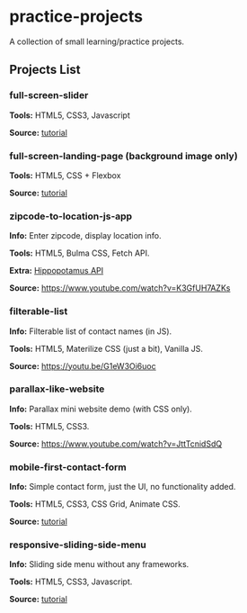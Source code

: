 # practice-projects
A collection of small learning/practice projects.

## Projects List

### **full-screen-slider**

**Tools:** HTML5, CSS3, Javascript

**Source:** [tutorial](https://www.youtube.com/watch?v=7ZO2RTMNSAY)

### **full-screen-landing-page (background image only)**

**Tools:** HTML5, CSS + Flexbox

**Source:** [tutorial](https://youtu.be/hVdTQWASliE)

### **zipcode-to-location-js-app**

**Info:** Enter zipcode, display location info.

**Tools:** HTML5, Bulma CSS, Fetch API.

**Extra:** [Hippopotamus API](http://www.zippopotam.us/)

**Source:** https://www.youtube.com/watch?v=K3GfUH7AZKs

### **filterable-list**

**Info:** Filterable list of contact names (in JS).

**Tools:** HTML5, Materilize CSS (just a bit), Vanilla JS.

**Source:** https://youtu.be/G1eW3Oi6uoc

### **parallax-like-website**

**Info:** Parallax mini website demo (with CSS only).

**Tools:** HTML5, CSS3.

**Source:** https://www.youtube.com/watch?v=JttTcnidSdQ

### **mobile-first-contact-form**

**Info:** Simple contact form, just the UI, no functionality added.

**Tools:** HTML5, CSS3, CSS Grid, Animate CSS.

**Source:** [tutorial](https://youtu.be/Sb5qOa3R4hY)

### **responsive-sliding-side-menu**

**Info:** Sliding side menu without any frameworks.

**Tools:** HTML5, CSS3, Javascript.

**Source:** [tutorial](https://youtu.be/wpGNFGqNfdU)